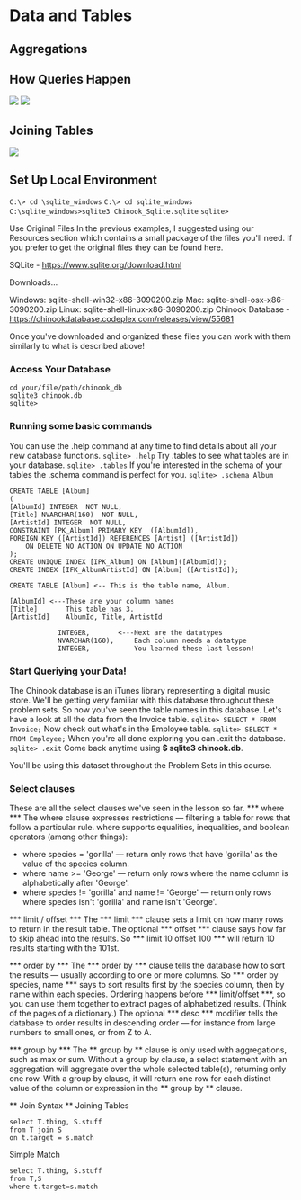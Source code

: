 # Data and Tables #
## Aggregations ##
## How Queries Happen ##
![](http://i.imgur.com/1Gpf2lk.png)
![](http://i.imgur.com/v6v7pD5.png)
## Joining Tables ##
![](http://i.imgur.com/aPXT1BA.png)
## Set Up Local Environment ##
```C:\> cd \sqlite_windows```
```C:\> cd sqlite_windows```
```C:\sqlite_windows>sqlite3 Chinook_Sqlite.sqlite```
```sqlite>```

Use Original Files
In the previous examples, I suggested using our Resources section which contains a small package of the files you'll need. If you prefer to get the original files they can be found here.

SQLite - https://www.sqlite.org/download.html

Downloads...

Windows: sqlite-shell-win32-x86-3090200.zip
Mac: sqlite-shell-osx-x86-3090200.zip
Linux: sqlite-shell-linux-x86-3090200.zip
Chinook Database - https://chinookdatabase.codeplex.com/releases/view/55681

Once you've downloaded and organized these files you can work with them similarly to what is described above!
### Access Your Database ###
```
cd your/file/path/chinook_db
sqlite3 chinook.db
sqlite>
```
### Running some basic commands ###
You can use the .help command at any time to find details about all your new database functions.
```sqlite> .help```
Try .tables to see what tables are in your database.
```sqlite> .tables```
If you're interested in the schema of your tables the .schema command is perfect for you.
```sqlite> .schema Album```
```
CREATE TABLE [Album]
(
[AlbumId] INTEGER  NOT NULL,
[Title] NVARCHAR(160)  NOT NULL,
[ArtistId] INTEGER  NOT NULL,
CONSTRAINT [PK_Album] PRIMARY KEY  ([AlbumId]),
FOREIGN KEY ([ArtistId]) REFERENCES [Artist] ([ArtistId]) 
    ON DELETE NO ACTION ON UPDATE NO ACTION
);
CREATE UNIQUE INDEX [IPK_Album] ON [Album]([AlbumId]);
CREATE INDEX [IFK_AlbumArtistId] ON [Album] ([ArtistId]);
```
```
CREATE TABLE [Album] <-- This is the table name, Album.

[AlbumId] <---These are your column names
[Title]       This table has 3.
[ArtistId]    AlbumId, Title, ArtistId

            INTEGER,       <---Next are the datatypes
            NVARCHAR(160),     Each column needs a datatype
            INTEGER,           You learned these last lesson!    
```
### Start Queriying your Data! ###
The Chinook database is an iTunes library representing a digital music store. We'll be getting very familiar with this database throughout these problem sets.
So now you've seen the table names in this database. Let's have a look at all the data from the Invoice table.
```sqlite> SELECT * FROM Invoice;```
Now check out what's in the Employee table.
```sqlite> SELECT * FROM Employee;```
When you're all done exploring you can .exit the database.
```sqlite> .exit```
Come back anytime using **$ sqlite3 chinook.db**.

You'll be using this dataset throughout the Problem Sets in this course.

### Select clauses ###
These are all the select clauses we've seen in the lesson so far.
*** where ***
The where clause expresses restrictions — filtering a table for rows that follow a particular rule. where supports equalities, inequalities, and boolean operators (among other things):
+ where species = 'gorilla' — return only rows that have 'gorilla' as the value of the species column.
+ where name >= 'George' — return only rows where the name column is alphabetically after 'George'.
+ where species != 'gorilla' and name != 'George' — return only rows where species isn't 'gorilla' and name isn't 'George'.

*** limit / offset ***
The *** limit *** clause sets a limit on how many rows to return in the result table. The optional *** offset *** clause says how far to skip ahead into the results. So *** limit 10 offset 100 *** will return 10 results starting with the 101st.

*** order by ***
The *** order by *** clause tells the database how to sort the results — usually according to one or more columns. So *** order by species, name *** says to sort results first by the species column, then by name within each species. Ordering happens before *** limit/offset ***, so you can use them together to extract pages of alphabetized results. (Think of the pages of a dictionary.) The optional *** desc *** modifier tells the database to order results in descending order — for instance from large numbers to small ones, or from Z to A.

*** group by ***
The ** group by ** clause is only used with aggregations, such as max or sum. Without a group by clause, a select statement with an aggregation will aggregate over the whole selected table(s), returning only one row. With a group by clause, it will return one row for each distinct value of the column or expression in the ** group by ** clause.

** Join Syntax **
Joining Tables
```
select T.thing, S.stuff
from T join S
on t.target = s.match
```
Simple Match
```
select T.thing, S.stuff
from T,S
where t.target=s.match
```


